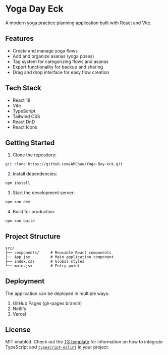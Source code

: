 # Yoga Day Eck

A modern yoga practice planning application built with React and Vite.

## Features

- Create and manage yoga flows
- Add and organize asanas (yoga poses)
- Tag system for categorizing flows and asanas
- Export functionality for backup and sharing
- Drag and drop interface for easy flow creation

## Tech Stack

- React 18
- Vite
- TypeScript
- Tailwind CSS
- React DnD
- React Icons

## Getting Started

1. Clone the repository:
```bash
git clone https://github.com/AhChao/Yoga-Day-eck.git
```

2. Install dependencies:
```bash
npm install
```

3. Start the development server:
```bash
npm run dev
```

4. Build for production:
```bash
npm run build
```

## Project Structure

```
src/
├── components/     # Reusable React components
├── App.jsx         # Main application component
├── index.css       # Global styles
└── main.jsx        # Entry point
```

## Deployment

The application can be deployed in multiple ways:

1. GitHub Pages (gh-pages branch)
2. Netlify
3. Vercel

## License

MIT enabled. Check out the [TS template](https://github.com/vitejs/vite/tree/main/packages/create-vite/template-react-ts) for information on how to integrate TypeScript and [`typescript-eslint`](https://typescript-eslint.io) in your project.
